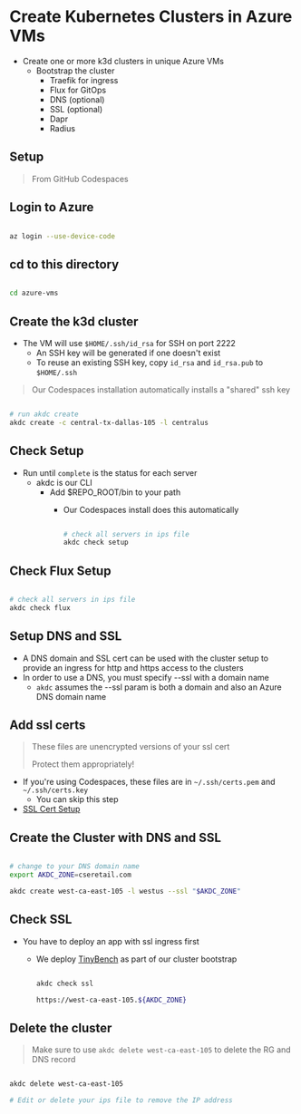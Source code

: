 # Create Kubernetes Clusters in Azure VMs

- Create one or more k3d clusters in unique Azure VMs
  - Bootstrap the cluster
    - Traefik for ingress
    - Flux for GitOps
    - DNS (optional)
    - SSL (optional)
    - Dapr
    - Radius

## Setup

> From GitHub Codespaces

## Login to Azure

```bash

az login --use-device-code

```

## cd to this directory

```bash

cd azure-vms

```

## Create the k3d cluster

- The VM will use `$HOME/.ssh/id_rsa` for SSH on port 2222
  - An SSH key will be generated if one doesn't exist
  - To reuse an existing SSH key, copy `id_rsa` and `id_rsa.pub` to `$HOME/.ssh`

> Our Codespaces installation automatically installs a "shared" ssh key

```bash

# run akdc create
akdc create -c central-tx-dallas-105 -l centralus

```

## Check Setup

- Run until `complete` is the status for each server
  - akdc is our CLI
    - Add $REPO_ROOT/bin to your path
      - Our Codespaces install does this automatically

        ```bash

        # check all servers in ips file
        akdc check setup

        ```

## Check Flux Setup

```bash

# check all servers in ips file
akdc check flux

```

## Setup DNS and SSL

- A DNS domain and SSL cert can be used with the cluster setup to provide an ingress for http and https access to the clusters
- In order to use a DNS, you must specify --ssl with a domain name
  - `akdc` assumes the --ssl param is both a domain and also an Azure DNS domain name

## Add ssl certs

> These files are unencrypted versions of your ssl cert
>
> Protect them appropriately!

- If you're using Codespaces, these files are in `~/.ssh/certs.pem` and `~/.ssh/certs.key`
  - You can skip this step
- [SSL Cert Setup](./CERTS.md)

## Create the Cluster with DNS and SSL

  ```bash

  # change to your DNS domain name
  export AKDC_ZONE=cseretail.com

  akdc create west-ca-east-105 -l westus --ssl "$AKDC_ZONE"

  ```

## Check SSL

- You have to deploy an app with ssl ingress first
  - We deploy [TinyBench](https://github.com/bartr/tinybench) as part of our cluster bootstrap

    ```bash

    akdc check ssl

    https://west-ca-east-105.${AKDC_ZONE}

    ```

## Delete the cluster

> Make sure to use `akdc delete west-ca-east-105` to delete the RG and DNS record

  ```bash

  akdc delete west-ca-east-105

  # Edit or delete your ips file to remove the IP address

  ```
